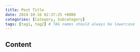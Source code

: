 ```yaml
---
title: Post Title
date: 2024-10-16 02:37:25 +0800
categories: [Category, Subcategory]
tags: [tag1, tag2] # TAG names should always be lowercase
---
```


## Content